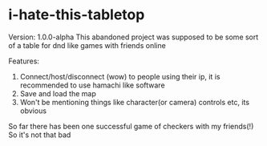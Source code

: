 # i-hate-this-tabletop
 
Version: 1.0.0-alpha
This abandoned project was supposed to be some sort of a table for dnd like games with friends online

Features:
1. Connect/host/disconnect (wow) to people using their ip, it is recommended to use hamachi like software
2. Save and load the map
3. Won't be mentioning things like character(or camera) controls etc, its obvious

So far there has been one successful game of checkers with my friends(!) So it's not that bad
